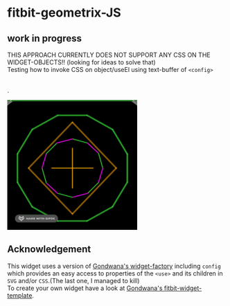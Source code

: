 # fitbit-geometrix-JS

## work in progress

THIS APPROACH CURRENTLY DOES NOT SUPPORT ANY CSS ON THE WIDGET-OBJECTS!! (looking for ideas to solve that)
\
Testing how to invoke CSS on object/useEl
using text-buffer of `<config>`



\
.


![dynamix](dynamix.gif)

## Acknowledgement
This widget uses a version of [Gondwana's widget-factory](https://github.com/gondwanasoft/fitbit-simple-widget) including `config` which provides an easy access to properties of the `<use>` and its children in `SVG` and/or `CSS`.(The last one, I managed to kill)\
To create your own widget have a look at [Gondwana's fitbit-widget-template](https://github.com/gondwanasoft/fitbit-widget-template).



